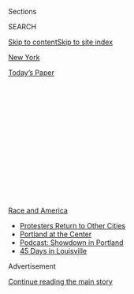 <div id="app">

<div>

<div>

<div>

<div class="NYTAppHideMasthead css-1q2w90k e1suatyy0">

<div class="section css-ui9rw0 e1suatyy2">

<div class="css-eph4ug er09x8g0">

<div class="css-6n7j50">

</div>

<span class="css-1dv1kvn">Sections</span>

<div class="css-10488qs">

<span class="css-1dv1kvn">SEARCH</span>

</div>

[Skip to content](#site-content)[Skip to site index](#site-index)

</div>

<div id="masthead-section-label" class="css-1wr3we4 eaxe0e00">

[New
York](https://www.nytimes3xbfgragh.onion/section/nyregion)

</div>

<div class="css-10698na e1huz5gh0">

</div>

</div>

<div id="masthead-bar-one" class="section hasLinks css-15hmgas e1csuq9d3">

<div class="css-uqyvli e1csuq9d0">

</div>

<div class="css-1uqjmks e1csuq9d1">

</div>

<div class="css-9e9ivx">

[](https://myaccount.nytimes3xbfgragh.onion/auth/login?response_type=cookie&client_id=vi)

</div>

<div class="css-1bvtpon e1csuq9d2">

[Today’s
Paper](https://www.nytimes3xbfgragh.onion/section/todayspaper)

</div>

</div>

</div>

</div>

<div data-aria-hidden="false">

<div id="site-content" data-role="main">

<div>

<div class="css-1aor85t" style="opacity:0.000000001;z-index:-1;visibility:hidden">

<div class="css-1hqnpie">

<div class="css-epjblv">

<span class="css-17xtcya">[New
York](/section/nyregion)</span><span class="css-x15j1o">|</span><span class="css-fwqvlz">These
Remarks Might Get a Police Chief Fired. Not in New
York.</span>

</div>

<div class="css-k008qs">

<div class="css-1iwv8en">

<span class="css-18z7m18"></span>

<div>

</div>

</div>

<span class="css-1n6z4y">https://nyti.ms/3i6iUBB</span>

<div class="css-1705lsu">

<div class="css-4xjgmj">

<div class="css-4skfbu" data-role="toolbar" data-aria-label="Social Media Share buttons, Save button, and Comments Panel with current comment count" data-testid="share-tools">

  - 
  - 
  - 
  - 
    
    <div class="css-6n7j50">
    
    </div>

  - 
  - 

</div>

</div>

</div>

</div>

</div>

</div>

<div id="NYT_TOP_BANNER_REGION" class="css-13pd83m">

<div>

<div id="styln-prism-menu-1590763508878" class="section interactive-content interactive-size-medium css-1edisqu">

<div class="css-17ih8de interactive-body">

<div id="scroll-container" class="css-1gj85ro">

[<span class="styln-title-wrap"><span class="css-1pje3qr">Race
and</span><span class="css-1pje3qr">
America</span></span>](https://www.nytimes3xbfgragh.onion/news-event/george-floyd-protests-minneapolis-new-york-los-angeles?action=click&pgtype=Article&state=default&region=TOP_BANNER&context=storylines_menu)

  - [Protesters Return to Other
    Cities](https://www.nytimes3xbfgragh.onion/2020/07/26/us/protests-portland-seattle-trump.html?action=click&pgtype=Article&state=default&region=TOP_BANNER&context=storylines_menu)
  - [Portland at the
    Center](https://www.nytimes3xbfgragh.onion/2020/07/24/us/portland-oregon-protests-white-race.html?action=click&pgtype=Article&state=default&region=TOP_BANNER&context=storylines_menu)
  - [Podcast: Showdown in
    Portland](https://www.nytimes3xbfgragh.onion/2020/07/23/podcasts/the-daily/portland-protests.html?action=click&pgtype=Article&state=default&region=TOP_BANNER&context=storylines_menu)
  - [45 Days in
    Louisville](https://www.nytimes3xbfgragh.onion/interactive/2020/07/16/us/black-lives-matter-protests-louisville-breonna-taylor.html?action=click&pgtype=Article&state=default&region=TOP_BANNER&context=storylines_menu)

</div>

</div>

</div>

</div>

</div>

<div id="top-wrapper" class="css-1sy8kpn">

<div id="top-slug" class="css-l9onyx">

Advertisement

</div>

[Continue reading the main
story](#after-top)

<div class="ad top-wrapper" style="text-align:center;height:100%;display:block;min-height:250px">

<div id="top" class="place-ad" data-position="top" data-size-key="top">

</div>

</div>

<div id="after-top">

</div>

</div>

<div>

<div id="sponsor-wrapper" class="css-1hyfx7x">

<div id="sponsor-slug" class="css-19vbshk">

Supported by

</div>

[Continue reading the main
story](#after-sponsor)

<div id="sponsor" class="ad sponsor-wrapper" style="text-align:center;height:100%;display:block">

</div>

<div id="after-sponsor">

</div>

</div>

<div class="css-186x18t">

</div>

<div class="css-1vkm6nb ehdk2mb0">

# These Remarks Might Get a Police Chief Fired. Not in New York.

</div>

The police commissioner’s pointed criticism — and the fact that he still
has his job — speaks to the mayor’s fraught relationship with the Police
Department.

<div class="css-79elbk" data-testid="photoviewer-wrapper">

<div class="css-z3e15g" data-testid="photoviewer-wrapper-hidden">

</div>

<div class="css-1a48zt4 ehw59r15" data-testid="photoviewer-children">

![<span class="css-16f3y1r e13ogyst0" data-aria-hidden="true">Police
Commissioner Dermot F. Shea, right, shown with a Brooklyn church leader
in early June, was selected, the mayor said, because he is a “proven
change
agent.”</span><span class="css-cnj6d5 e1z0qqy90" itemprop="copyrightHolder"><span class="css-1ly73wi e1tej78p0">Credit...</span><span><span>Demetrius
Freeman for The New York
Times</span></span></span>](https://static01.graylady3jvrrxbe.onion/images/2020/07/30/nyregion/00shea-bdb1/00shea-bdb1-articleLarge-v2.jpg?quality=75&auto=webp&disable=upscale)

</div>

</div>

<div class="css-18e8msd">

<div class="css-vp77d3 epjyd6m0">

<div class="css-hus3qt ey68jwv0" data-aria-hidden="true">

[![Emma G.
Fitzsimmons](https://static01.graylady3jvrrxbe.onion/images/2018/07/18/multimedia/author-emma-g-fitzsimmons/author-emma-g-fitzsimmons-thumbLarge.png
"Emma G. Fitzsimmons")](https://www.nytimes3xbfgragh.onion/by/emma-g-fitzsimmons)

</div>

<div class="css-1baulvz">

By [<span class="css-1baulvz last-byline" itemprop="name">Emma G.
Fitzsimmons</span>](https://www.nytimes3xbfgragh.onion/by/emma-g-fitzsimmons)

</div>

</div>

  - 
    
    <div class="css-ld3wwf e16638kd2">
    
    Aug. 3,
    2020
    
    </div>

  - 
    
    <div class="css-4xjgmj">
    
    <div class="css-d8bdto" data-role="toolbar" data-aria-label="Social Media Share buttons, Save button, and Comments Panel with current comment count" data-testid="share-tools">
    
      - 
      - 
      - 
      - 
        
        <div class="css-6n7j50">
        
        </div>
    
      - 
      - 
    
    </div>
    
    </div>

</div>

</div>

<div class="section meteredContent css-1r7ky0e" name="articleBody" itemprop="articleBody">

<div class="css-1fanzo5 StoryBodyCompanionColumn">

<div class="css-53u6y8">

The criticism of Mayor Bill de Blasio’s law enforcement policies was
stinging.

A law banning the use of chokeholds and similar types of restraints by
police officers was “insane.” Agreeing to cut the Police Department
budget was a “bow to mob rule.” Those who failed to “stand up for what’s
right” were “cowards.”

But the outspoken critic was not a rival of the mayor’s or one of the
candidates vying to succeed him. It was Dermot F. Shea, Mr. de Blasio’s
own police commissioner, a trusted ally who went rogue in media
interviews and in a private address to police brass.

The commissioner’s comments — and the fact that he still has his job —
speak to the fraught relationship that Mr. de Blasio has maintained with
the Police Department throughout his tenure.

Mr. de Blasio has made racial justice and an overhaul of police
practices central to his political brand, from his initial mayoral
campaign in 2013 to his brief candidacy for president last year.

</div>

</div>

<div class="css-1fanzo5 StoryBodyCompanionColumn">

<div class="css-53u6y8">

But as mayor, Mr. de Blasio has often shown surprising deference to his
police commissioners — three Irish-American veterans of the department —
adopting a hands-off approach that affords the commissioners an unusual
amount of leeway.

The mayor’s approach has frustrated advocacy groups that favor broad
changes to policing in New York and that contend he is not doing enough
to hold the police accountable, especially after a wave of Black Lives
Matter protests. Some are calling for Commissioner Shea to resign or be
removed, but the mayor has dismissed those suggestions amid a recent
[spike in violence in the
city](https://www.nytimes3xbfgragh.onion/2020/07/16/nyregion/nyc-shootings-nypd.html).

A video that surfaced last week that showed officers pulling a protester
into an unmarked van — evoking the practices of aggressive federal
agents in Portland, Ore. — intensified the backlash against the
police.

<div class="css-79elbk" data-testid="photoviewer-wrapper">

<div class="css-z3e15g" data-testid="photoviewer-wrapper-hidden">

</div>

<div class="css-1a48zt4 ehw59r15" data-testid="photoviewer-children">

<div class="css-zgakxe erfvjey0">

<span class="css-1ly73wi e1tej78p0">Image</span>

<div class="css-zjzyr8">

<div data-testid="lazyimage-container" style="height:688.2666666666667px">

</div>

</div>

</div>

<span class="css-16f3y1r e13ogyst0" data-aria-hidden="true">After a
video depicted New York police officers arresting a protester and
throwing her in an unmarked van on Tuesday, Mayor Bill de Blasio said it
was the “wrong time and the wrong place” to make such an
arrest.</span><span class="css-cnj6d5 e1z0qqy90" itemprop="copyrightHolder"><span class="css-1ly73wi e1tej78p0">Credit...</span><span>@Naddleez
on Twitter via Reuters</span></span>

</div>

</div>

The Police Department [said in a statement that the
protester](https://twitter.com/NYPDnews/status/1288270680614739968) had
been taken into custody by officers from the warrant squad in connection
with “damaging police cameras during five separate criminal incidents in
and around City Hall Park.”

</div>

</div>

<div class="css-1fanzo5 StoryBodyCompanionColumn">

<div class="css-53u6y8">

Mr. de Blasio said that it was “the wrong time and the wrong place” to
make that arrest, and that any scenes similar to Portland were
“troubling.” The mayor said he would talk to Commissioner Shea about
“a better way to get that done,” though he said destroying police
property was not acceptable.

In cities like Atlanta and Louisville, Ky., police chiefs have [lost
their
jobs](https://www.nytimes3xbfgragh.onion/2020/06/15/us/police-chiefs-fatal-shooting-atlanta.html)
after episodes of police violence in the wake of protests over the death
of George Floyd in Minneapolis. But Commissioner Shea’s job security
seems far more assured.

“I’ve been very clear about my faith in Commissioner Shea,” Mr. de
Blasio said at a recent news conference. “I have known him over these
whole seven years of the administration, and I’ve seen what he can do.”

On Monday, the mayor again praised Commissioner Shea after a violent
weekend in the city, saying: “There’s no doubt in my mind he will
succeed” in bringing crime down.

All of Mr. de Blasio’s police chiefs have been acolytes of his first
commissioner, William J. Bratton, who became a policing celebrity in the
1990s for his “broken windows” approach to fighting crime. The second
commissioner, James P. O’Neill, was a protégé of Mr. Bratton’s, and
offered continuity, as has Commissioner Shea, known for overseeing the
data-driven Compstat program.

Mr. de Blasio kept going back to the Bratton orbit because the results
were good, said Chuck Wexler, executive director of the Police Executive
Research Forum, a law enforcement policy nonprofit.

“Crime has continued to go down, and people were generally satisfied,”
Mr. Wexler said. “If you’re de Blasio, you’re like, ‘Why would I make a
dramatic change?’”

</div>

</div>

<div class="css-1fanzo5 StoryBodyCompanionColumn">

<div class="css-53u6y8">

Still, the mayor’s opponents say it took far too long to [fire Daniel
Pantaleo](https://www.nytimes3xbfgragh.onion/2019/08/19/nyregion/daniel-pantaleo-fired.html),
the officer whose chokehold led to [Eric Garner’s
death](https://www.nytimes3xbfgragh.onion/2015/06/14/nyregion/eric-garner-police-chokehold-staten-island.html)
in 2014, and argue that the mayor was too slow to fix a process that
allowed officers’ disciplinary records to remain secret under a state
measure known as 50-a.

</div>

</div>

<div class="css-79elbk" data-testid="photoviewer-wrapper">

<div class="css-z3e15g" data-testid="photoviewer-wrapper-hidden">

</div>

<div class="css-1a48zt4 ehw59r15" data-testid="photoviewer-children">

![<span class="css-16f3y1r e13ogyst0" data-aria-hidden="true">The mayor
has been criticized for not taking a more active stance against Daniel
Pantaleo, the police officer whose chokehold led to the death of Eric
Garner in
2014.</span><span class="css-cnj6d5 e1z0qqy90" itemprop="copyrightHolder"><span class="css-1ly73wi e1tej78p0">Credit...</span><span>Byron
Smith for The New York
Times</span></span>](https://static01.graylady3jvrrxbe.onion/images/2020/07/30/nyregion/00shea-bdb4/merlin_158085954_ce8b9923-1d77-4b2d-b4fa-f1f8b4aa4043-articleLarge.jpg?quality=75&auto=webp&disable=upscale)

</div>

</div>

<div class="css-1fanzo5 StoryBodyCompanionColumn">

<div class="css-53u6y8">

Policing has been a [persistently thorny
issue](https://www.nytimes3xbfgragh.onion/2015/01/12/nyregion/in-police-rift-mayor-de-blasios-missteps-included-thinking-it-would-pass.html)
for Mr. de Blasio, emerging early in his tenure. His election in 2013
was fueled in part by his opposition to the stop-and-frisk policies
under Mayor Michael R. Bloomberg, along with a television ad starring
Mr. de Blasio’s son, Dante, who is Black and pledged that his father
would end the discriminatory policing practice.

Late in Mr. de Blasio’s first year as mayor, a Staten Island grand jury
refused to bring charges against Mr. Pantaleo. The mayor chose not to
criticize the decision, disappointing many of his supporters. But in his
response, he also angered the police rank and file when he disclosed
that he had urged his son [to take special
precautions](http://www.nytimes3xbfgragh.onion/2014/12/04/nyregion/de-blasio-reacts-as-mayor-and-a-father-to-chokehold-case-decision.html?_r=0)
when dealing with police officers.

The police unions accused Mr. de Blasio of creating an anti-police
environment, which they said contributed to the [fatal
shootings](https://www.nytimes3xbfgragh.onion/2014/12/21/nyregion/two-police-officers-shot-in-their-patrol-car-in-brooklyn.html)
of two police officers in December 2014. Officers [turned their
backs](https://www.nytimes3xbfgragh.onion/2015/01/05/nyregion/police-officers-gather-for-the-funeral-of-wenjian-liu-killed-in-an-ambush.html)
on the mayor at the men’s funerals.

Since then, the mayor has been careful in trying not to alienate the
police, and that could be one reason he gives so much independence to
his police commissioners.

Black leaders have repeatedly called on Mr. de Blasio to select a
commissioner who is a person of color. Yet last year, he [passed over
Benjamin
Tucker](https://www.nytimes3xbfgragh.onion/2019/11/05/nyregion/nypd-police-commissioner-de-blasio.html),
who was the second-highest-ranking police leader and is Black, in favor
of Commissioner Shea.

</div>

</div>

<div class="css-1fanzo5 StoryBodyCompanionColumn">

<div class="css-53u6y8">

Mr. de Blasio appears to genuinely like Commissioner Shea, who joined
the department in 1991, saying he chose him because he was a “proven
change
agent.”

</div>

</div>

<div class="css-79elbk" data-testid="photoviewer-wrapper">

<div class="css-z3e15g" data-testid="photoviewer-wrapper-hidden">

</div>

<div class="css-1a48zt4 ehw59r15" data-testid="photoviewer-children">

<div class="css-1xdhyk6 erfvjey0">

<span class="css-1ly73wi e1tej78p0">Image</span>

<div class="css-zjzyr8">

<div data-testid="lazyimage-container" style="height:257.77777777777777px">

</div>

</div>

</div>

<span class="css-16f3y1r e13ogyst0" data-aria-hidden="true">Mr. de
Blasio, left, with Commissioner Shea and Benjamin Tucker, right, the
first deputy commissioner. Black leaders have pushed for a person of
color, like Mr. Tucker, as
commissioner.</span><span class="css-cnj6d5 e1z0qqy90" itemprop="copyrightHolder"><span class="css-1ly73wi e1tej78p0">Credit...</span><span>Dave
Sanders for The New York Times</span></span>

</div>

</div>

<div class="css-1fanzo5 StoryBodyCompanionColumn">

<div class="css-53u6y8">

The mayor and the police commissioner may not seem like natural allies.
Mr. de Blasio is a Democrat in the mold of progressives like Senator
Bernie Sanders of Vermont; Commissioner Shea is a registered Republican
who has declined to say if he voted for President Trump in 2016.

Devora Kaye, a Police Department spokeswoman, said Commissioner Shea’s
relationship with the mayor “continues to be strong and productive and,
integrally, very open and honest.”

That frankness was recently on display after Mr. de Blasio signed the
chokehold bill, which also banned actions by police officers that
compress a person’s diaphragm.

The next day, July 16, Commissioner Shea railed against city leaders as
“cowards” at a CompStat meeting. He cited political pressure to push
some people out of jail and keep others out, in an apparent reference to
recent changes in bail laws and the court system that he has blamed for
the spike in crime.

When [The New York Daily
News](https://www.nydailynews.com/new-york/nyc-crime/ny-nypd-commissioner-dermot-shea-calls-city-leaders-cowards-20200718-jqh3qagax5cjda73izzuq3t4xu-story.html)
published a video of his comments, Mr. de Blasio told reporters that
Commissioner Shea’s “language wasn’t constructive.”

</div>

</div>

<div class="css-1fanzo5 StoryBodyCompanionColumn">

<div class="css-53u6y8">

“I’ve understood it was important for him to express some of those
concerns,” the mayor said, “but now it’s time to move forward.”

At least three City Council members have called on Commissioner Shea to
resign, as has Maya D. Wiley, a former lawyer for Mr. de Blasio who is
[considering a run for
mayor](https://www.nytimes3xbfgragh.onion/2020/07/28/nyregion/maya-wiley-mayor-nyc.html).

“I’ve never seen a commissioner, or any head of any agency, be so
outwardly insubordinate and disdainful of the rule of law, the City
Council and the democratically elected mayor who is their boss,” said
Councilman Rory Lancman, a Queens Democrat.

Ms. Kaye, the police spokeswoman, said that Commissioner Shea had not
been talking about Mr. de Blasio when he referred to cowards at the
CompStat meeting. She declined to say whom he was admonishing; the
commissioner was not made available for an interview.

It is unusual for a police commissioner to speak as bluntly as
Commissioner Shea did at the CompStat meeting, said Kenneth Sherrill, a
professor emeritus of political science at Hunter College.

“A police commissioner speaking among friends might say what Shea said,
but to say it in a large forum indicates a level of exasperation that
shows either a loss of self-control or a lack of political judgment,”
Professor Sherrill said.

Commissioner Shea has been under immense pressure during the pandemic,
and [more than 40 members of the Police Department have
died](https://www1.nyc.gov/site/nypd/about/memorials/covid-19-memorial.page)
of Covid-19, said Mr. Wexler of the Police Executive Research Forum, who
has spoken to Commissioner Shea several times in recent months. The
[decision to disband the department’s anti-crime
units](https://www.nytimes3xbfgragh.onion/2020/06/15/nyregion/nypd-plainclothes-cops.html)
shows that Commissioner Shea understands the need to restore public
trust, he said.

</div>

</div>

<div class="css-1fanzo5 StoryBodyCompanionColumn">

<div class="css-53u6y8">

“Police chiefs face a tough balancing act: recognizing the need for
reform — and he gets it — and you can’t lose the cops,” Mr. Wexler said.

Jumaane Williams, the city’s public advocate, pointed out that the mayor
was much harder on his health commissioner, Dr. Oxiris Barbot, who had
to apologize for [comments she made about not giving masks to the
police](https://www.nytimes3xbfgragh.onion/2020/05/19/nyregion/barbot-police-health-coronavirus.html)
during a shortage in March.

“What’s most stark is that Dr. Barbot was forced to apologize,” said Mr.
Williams, who added that he was not yet calling for Commissioner Shea’s
resignation. “But there seems to be no accountability for the leadership
of the N.Y.P.D.”

</div>

</div>

</div>

<div>

</div>

<div>

</div>

<div>

</div>

<div>

<div id="bottom-wrapper" class="css-1ede5it">

<div id="bottom-slug" class="css-l9onyx">

Advertisement

</div>

[Continue reading the main
story](#after-bottom)

<div id="bottom" class="ad bottom-wrapper" style="text-align:center;height:100%;display:block;min-height:90px">

</div>

<div id="after-bottom">

</div>

</div>

</div>

</div>

</div>

## Site Index

<div>

</div>

## Site Information Navigation

  - [© <span>2020</span> <span>The New York Times
    Company</span>](https://help.nytimes3xbfgragh.onion/hc/en-us/articles/115014792127-Copyright-notice)

<!-- end list -->

  - [NYTCo](https://www.nytco.com/)
  - [Contact
    Us](https://help.nytimes3xbfgragh.onion/hc/en-us/articles/115015385887-Contact-Us)
  - [Work with us](https://www.nytco.com/careers/)
  - [Advertise](https://nytmediakit.com/)
  - [T Brand Studio](http://www.tbrandstudio.com/)
  - [Your Ad
    Choices](https://www.nytimes3xbfgragh.onion/privacy/cookie-policy#how-do-i-manage-trackers)
  - [Privacy](https://www.nytimes3xbfgragh.onion/privacy)
  - [Terms of
    Service](https://help.nytimes3xbfgragh.onion/hc/en-us/articles/115014893428-Terms-of-service)
  - [Terms of
    Sale](https://help.nytimes3xbfgragh.onion/hc/en-us/articles/115014893968-Terms-of-sale)
  - [Site
    Map](https://spiderbites.nytimes3xbfgragh.onion)
  - [Help](https://help.nytimes3xbfgragh.onion/hc/en-us)
  - [Subscriptions](https://www.nytimes3xbfgragh.onion/subscription?campaignId=37WXW)

</div>

</div>

</div>

</div>
